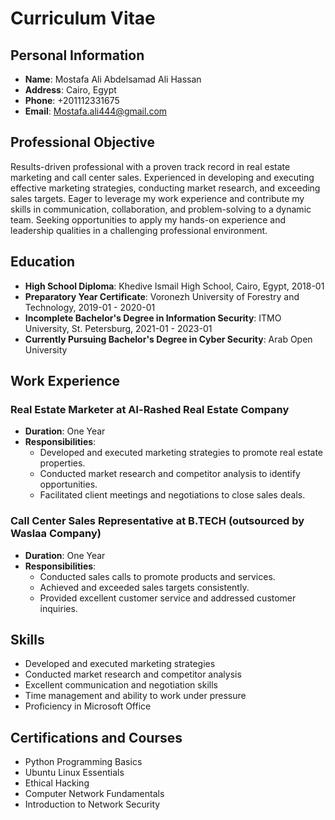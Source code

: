 # Curriculum Vitae

## Personal Information
- **Name**: Mostafa Ali Abdelsamad Ali Hassan
- **Address**: Cairo, Egypt
- **Phone**: +201112331675
- **Email**: Mostafa.ali444@gmail.com

## Professional Objective
Results-driven professional with a proven track record in real estate marketing and call center sales. Experienced in developing and executing effective marketing strategies, conducting market research, and exceeding sales targets. Eager to leverage my work experience and contribute my skills in communication, collaboration, and problem-solving to a dynamic team. Seeking opportunities to apply my hands-on experience and leadership qualities in a challenging professional environment.

## Education
- **High School Diploma**: Khedive Ismail High School, Cairo, Egypt, 2018-01
- **Preparatory Year Certificate**: Voronezh University of Forestry and Technology, 2019-01 - 2020-01
- **Incomplete Bachelor's Degree in Information Security**: ITMO University, St. Petersburg, 2021-01 - 2023-01
- **Currently Pursuing Bachelor's Degree in Cyber Security**: Arab Open University

## Work Experience
### Real Estate Marketer at Al-Rashed Real Estate Company
- **Duration**: One Year
- **Responsibilities**:
  - Developed and executed marketing strategies to promote real estate properties.
  - Conducted market research and competitor analysis to identify opportunities.
  - Facilitated client meetings and negotiations to close sales deals.

### Call Center Sales Representative at B.TECH (outsourced by Waslaa Company)
- **Duration**: One Year
- **Responsibilities**:
  - Conducted sales calls to promote products and services.
  - Achieved and exceeded sales targets consistently.
  - Provided excellent customer service and addressed customer inquiries.

## Skills
- Developed and executed marketing strategies
- Conducted market research and competitor analysis
- Excellent communication and negotiation skills
- Time management and ability to work under pressure
- Proficiency in Microsoft Office

## Certifications and Courses
- Python Programming Basics
- Ubuntu Linux Essentials
- Ethical Hacking
- Computer Network Fundamentals
- Introduction to Network Security
